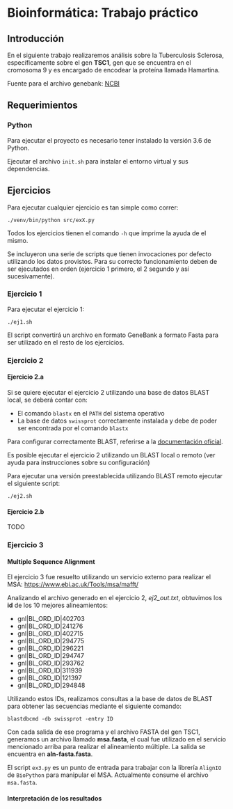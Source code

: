 # Bioinformática: Trabajo práctico


## Introducción

En el siguiente trabajo realizaremos análisis sobre la Tuberculosis Sclerosa, específicamente sobre el gen **TSC1**, gen que se encuentra en el cromosoma 9 y es encargado de encodear la proteína llamada Hamartina.

Fuente para el archivo genebank: [NCBI](https://www.ncbi.nlm.nih.gov/nuccore/NG_012386.1?from=5001&to=58286&report=genbank)

## Requerimientos

### Python
Para ejecutar el proyecto es necesario tener instalado la versión 3.6 de Python.

Ejecutar el archivo `init.sh` para instalar el entorno virtual y sus dependencias.

## Ejercicios

Para ejecutar cualquier ejercicio es tan simple como correr:
```
./venv/bin/python src/exX.py
```

Todos los ejercicios tienen el comando `-h` que imprime la ayuda de el mismo.

Se incluyeron una serie de scripts que tienen invocaciones por defecto utilizando los datos provistos.
Para su correcto funcionamiento deben de ser ejecutados en orden (ejercicio 1 primero, el 2 segundo y así sucesivamente).

### Ejercicio 1
Para ejecutar el ejercicio 1:
```
./ej1.sh
```
El script convertirá un archivo en formato GeneBank a formato Fasta para ser utilizado en el resto de los ejercicios.

### Ejercicio 2
#### Ejercicio 2.a

Si se quiere ejecutar el ejercicio 2 utilizando una base de datos BLAST local, se deberá contar con:

- El comando `blastx` en el `PATH` del sistema operativo
- La base de datos `swissprot` correctamente instalada y debe de poder ser encontrada por el comando `blastx`

Para configurar correctamente BLAST, referirse a la [documentación oficial](https://www.ncbi.nlm.nih.gov/books/NBK279690/).

Es posible ejecutar el ejercicio 2 utilizando un BLAST local o remoto (ver ayuda para instrucciones sobre su configuración)

Para ejecutar una versión preestablecida utilizando BLAST remoto ejecutar el siguiente script:
```
./ej2.sh
```

#### Ejercicio 2.b

TODO

### Ejercicio 3

#### Multiple Sequence Alignment
El ejercicio 3 fue resuelto utilizando un servicio externo para realizar el MSA: https://www.ebi.ac.uk/Tools/msa/mafft/

Analizando el archivo generado en el ejercicio 2, *ej2_out.txt*, obtuvimos los **id** de los 10 mejores alineamientos:

* gnl|BL_ORD_ID|402703
* gnl|BL_ORD_ID|241276
* gnl|BL_ORD_ID|402715
* gnl|BL_ORD_ID|294775
* gnl|BL_ORD_ID|296221
* gnl|BL_ORD_ID|294747
* gnl|BL_ORD_ID|293762
* gnl|BL_ORD_ID|311939
* gnl|BL_ORD_ID|121397
* gnl|BL_ORD_ID|294848

Utilizando estos IDs, realizamos consultas a la base de datos de BLAST para obtener las secuencias mediante el siguiente comando:

```
blastdbcmd -db swissprot -entry ID
```

Con cada salida de ese programa y el archivo FASTA del gen TSC1, generamos un archivo llamado **msa.fasta**, el cual fue utilizado en el servicio mencionado arriba para realizar el alineamiento múltiple.
La salida se encuentra en **aln-fasta.fasta**.

El script `ex3.py` es un punto de entrada para trabajar con la librería `AlignIO` de `BioPython` para manipular el MSA. Actualmente consume el archivo `msa.fasta`.

#### Interpretación de los resultados
